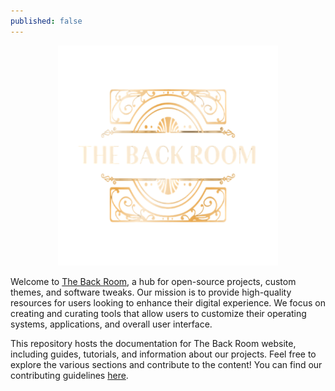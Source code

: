 ```yaml
---
published: false
---
```


<div align="center">
<img src="./assets/images/logo.png" alt="The Back Room Logo" style="width: 70%; height: auto;" />
</div>

Welcome to [The Back Room](https://the-back-room.info), a hub for open-source projects, custom themes, and software tweaks. Our mission is to provide high-quality resources for users looking to enhance their digital experience. We focus on creating and curating tools that allow users to customize their operating systems, applications, and overall user interface.

This repository hosts the documentation for The Back Room website, including guides, tutorials, and information about our projects. Feel free to explore the various sections and contribute to the content! You can find our contributing guidelines [here](Contributing).
